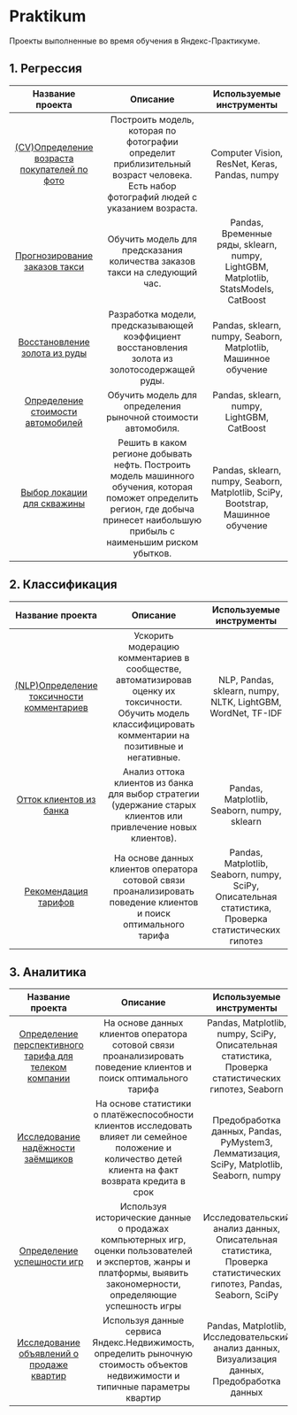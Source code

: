 # Praktikum
Проекты выполненные во время обучения в Яндекс-Практикуме.

## 1. Регрессия
| Название проекта | Описание | Используемые инструменты |
| :--------------: | :------: | :----------------------: |
| [(CV)Определение возраста покупателей по фото](Определение%20возраста%20покупателей) | Построить модель, которая по фотографии определит приблизительный возраст человека. Есть набор фотографий людей с указанием возраста. | Computer Vision, ResNet, Keras, Pandas,  numpy |
| [Прогнозирование заказов такси](Прогнозирование%20заказов%20такси) | Обучить модель для предсказания количества заказов такси на следующий час. | Pandas, Временные ряды, sklearn, numpy, LightGBM, Matplotlib, StatsModels, CatBoost |
| [Восстановление золота из руды](Восстановление%20золота%20из%20руды) | Разработка модели, предсказывающей коэффициент восстановления золота из золотосодержащей руды. | Pandas, sklearn, numpy, Seaborn, Matplotlib, Машинное обучение |
| [Определение стоимости автомобилей](Определение%20стоимости%20автомобилей) | Обучить модель для определения рыночной стоимости автомобиля. | Pandas, sklearn, numpy, LightGBM, CatBoost |
| [Выбор локации для скважины](Выбор%20локации%20для%20скважины) | Решить в каком регионе добывать нефть. Построить модель машинного обучения, которая поможет определить регион, где добыча принесет наибольшую прибыль с наименьшим риском убытков. | Pandas, sklearn, numpy, Seaborn, Matplotlib, SciPy, Bootstrap, Машинное обучение |

## 2. Классификация
| Название проекта | Описание | Используемые инструменты |
| :--------------: | :------: | :----------------------: |
| [(NLP)Определение токсичности комментариев](Определение%20токсичных%20комментариев) | Ускорить модерацию комментариев в сообществе, автоматизировав оценку их токсичности. Обучить модель классифицировать комментарии на позитивные и негативные. | NLP, Pandas, sklearn, numpy, NLTK, LightGBM, WordNet, TF-IDF |
| [Отток клиентов из банка](Отток%20клиентов) | Анализ оттока клиентов из банка для выбор стратегии (удержание старых клиентов или привлечение новых клиентов). | Pandas, Matplotlib, Seaborn, numpy, sklearn |
| [Рекомендация тарифов](Рекомендация%20тарифов) | На основе данных клиентов оператора сотовой связи проанализировать поведение клиентов и поиск оптимального тарифа | Pandas, Matplotlib, Seaborn, numpy, SciPy, Описательная статистика, Проверка статистических гипотез |

## 3. Аналитика
| Название проекта | Описание | Используемые инструменты |
| :--------------: | :------: | :----------------------: |
| [Определение перспективного тарифа для телеком компании](Определение%20перспективного%20тарифа%20для%20телеком%20компании) | На основе данных клиентов оператора сотовой связи проанализировать поведение клиентов и поиск оптимального тарифа | Pandas, Matplotlib, numpy, SciPy, Описательная статистика, Проверка статистических гипотез, Seaborn |
| [Исследование надёжности заёмщиков](Исследование%20надежности%20заемщиков) | На основе статистики о платёжеспособности клиентов исследовать влияет ли семейное положение и количество детей клиента на факт возврата кредита в срок | Предобработка данных, Pandas, PyMystem3, Лемматизация, SciPy, Matplotlib, Seaborn, numpy |
| [Определение успешности игр](Определение%20успешности%20игр) | Используя исторические данные о продажах компьютерных игр, оценки пользователей и экспертов, жанры и платформы, выявить закономерности, определяющие успешность игры  | Исследовательский анализ данных, Описательная статистика, Проверка статистических гипотез, Pandas,  Seaborn, SciPy |
| [Исследование объявлений о продаже квартир](Исследование%20объявлений%20о%20продаже%20квартир) | Используя данные сервиса Яндекс.Недвижимость, определить рыночную стоимость объектов недвижимости и типичные параметры квартир | Pandas, Matplotlib, Исследовательский анализ данных, Визуализация данных, Предобработка данных |
